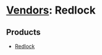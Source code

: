 # [Vendors](README.md): Redlock

## Products

- [Redlock](../products/d33e8587-9c37-4f42-baa0-ea63c1c978bd.md)
